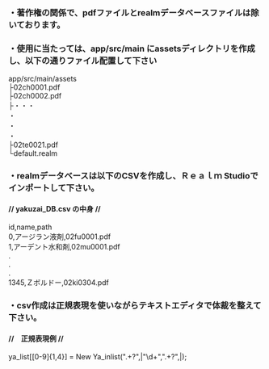 ### ・著作権の関係で、pdfファイルとrealmデータベースファイルは除いております。
### ・使用に当たっては、app/src/main にassetsディレクトリを作成し、以下の通りファイル配置して下さい
  
  
app/src/main/assets  
├02ch0001.pdf  
├02ch0002.pdf  
├・・・  
・  
・  
・  
├02te0021.pdf  
└default.realm  
  
    
    
### ・realmデータベースは以下のCSVを作成し、Ｒｅａｌｍ Studioでインポートして下さい。
#### // yakuzai_DB.csv の中身 //
id,name,path  
0,アージラン液剤,02fu0001.pdf  
1,アーデント水和剤,02mu0001.pdf  
.  
.  
.  
1345,Ｚボルドー,02ki0304.pdf  
  
  
### ・csv作成は正規表現を使いながらテキストエディタで体裁を整えて下さい。
#### //　正規表現例 //
ya_list\[[0-9]{1,4}\] = New Ya_inlist\(".+?",|"\d+",".+?",|\);
